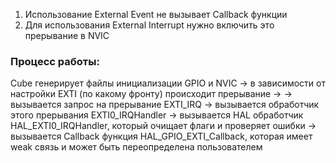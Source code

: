 1. Использование External Event не вызывает Callback функции
2. Для использования External Interrupt нужно включить это прерывание в NVIC
### Процесс работы:
Cube генерирует файлы инициализации GPIO и NVIC -> в зависимости от настройки EXTI (по какому фронту) происходит прерывание -> -> вызывается запрос на прерывание EXTI_IRQ -> вызывается обработчик этого прерывания EXTI0_IRQHandler -> вызывается HAL обработчик HAL_EXTI0_IRQHandler, который очищает флаги и проверяет ошибки -> вызывается Callback функция HAL_GPIO_EXTI_Callback, которая имеет weak связь и может быть переопределена пользователем

